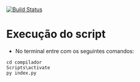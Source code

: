 [![Build Status](https://travis-ci.com/joaomota59/compiladorLexicoSintatico.svg?branch=main)](https://travis-ci.com/joaomota59/compiladorLexicoSintatico)
# Execução do script
* No terminal entre com os seguintes comandos:
``` shell
cd compilador
Scripts\activate
py index.py
```
